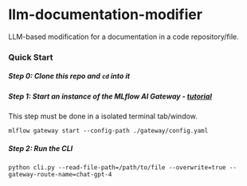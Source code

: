# llm-documentation-modifier
LLM-based modification for a documentation in a code repository/file. 

### Quick Start
##### Step 0: Clone this repo and `cd` into it

##### Step 1: Start an instance of the MLflow AI Gateway - [tutorial](https://mlflow.org/docs/latest/gateway/index.html#step-4-start-the-gateway-service)
This step must be done in a isolated terminal tab/window.

```
mlflow gateway start --config-path ./gateway/config.yaml
```

##### Step 2: Run the CLI

```
python cli.py --read-file-path=/path/to/file --overwrite=true --gateway-route-name=chat-gpt-4
```
